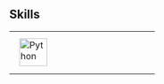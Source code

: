 ## Skills
<table>
  <tr>
  <td valign="top" width="33%">  
<img style="margin: 10px" src="https://profilinator.rishav.dev/skills-assets/python-original.svg" alt="Python" height="50"/>
